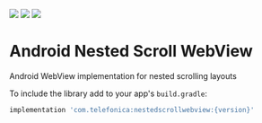 <p>
    <img src="https://img.shields.io/badge/Platform-Android-brightgreen" />
    <img src="https://maven-badges.herokuapp.com/maven-central/com.telefonica/nestedscrollwebview/badge.png" />
    <img src="https://img.shields.io/badge/Support-%3E%3D%20Android%205.0-brightgreen" />
</p>

# Android Nested Scroll WebView

Android WebView implementation for nested scrolling layouts

To include the library add to your app's `build.gradle`:

```gradle
implementation 'com.telefonica:nestedscrollwebview:{version}'
```
